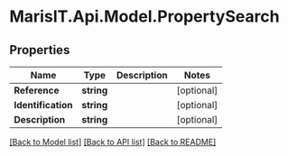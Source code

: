 
# MarisIT.Api.Model.PropertySearch

## Properties

Name | Type | Description | Notes
------------ | ------------- | ------------- | -------------
**Reference** | **string** |  | [optional] 
**Identification** | **string** |  | [optional] 
**Description** | **string** |  | [optional] 

[[Back to Model list]](../README.md#documentation-for-models)
[[Back to API list]](../README.md#documentation-for-api-endpoints)
[[Back to README]](../README.md)

